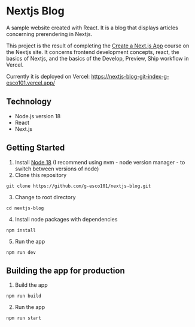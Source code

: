 # Nextjs Blog

A sample website created with React. It is a blog that displays articles concerning prerendering in Nextjs.

This project is the result of completing the [Create a Next.js App](https://nextjs.org/learn/basics/create-nextjs-app) course on the Nextjs site. It concerns frontend development concepts, react, the basics of Nextjs, and the basics of the Develop, Preview, Ship workflow in Vercel.

Currently it is deployed on Vercel:
https://nextjs-blog-git-index-g-esco101.vercel.app/

## Technology

- Node.js version 18
- React
- Next.js

## Getting Started

1. Install [Node 18](https://nodejs.org) (I recommend using nvm - node version manager - to switch between versions of node)
2. Clone this repository

```
git clone https://github.com/g-esco101/nextjs-blog.git
```

3. Change to root directory

```
cd nextjs-blog
```

4. Install node packages with dependencies

```
npm install
```

5. Run the app

```
npm run dev
```

## Building the app for production

1. Build the app

```
npm run build
```

2. Run the app

```
npm run start
```
